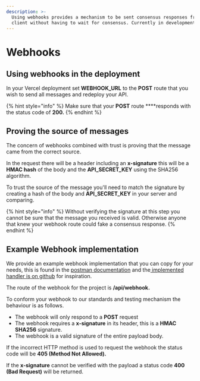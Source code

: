 ```yaml
---
description: >-
  Using webhooks provides a mechanism to be sent consensus responses from your
  client without having to wait for consensus. Currently in development.
---
```


# Webhooks

## Using webhooks in the deployment

In your Vercel deployment set **WEBHOOK\_URL** to the **POST** route that you wish to send all messages and redeploy your API.

{% hint style="info" %}
Make sure that your **POST** route ****responds with the status code of **200.**
{% endhint %}

## Proving the source of messages

The concern of webhooks combined with trust is proving that the message came from the correct source.

In the request there will be a header including an **x-signature** this will be a **HMAC hash** of the body and the **API\_SECRET\_KEY** using the SHA256 algorithm.

To trust the source of the message you'll need to match the signature by creating a hash of the body and **API\_SECRET\_KEY** in your server and comparing.

{% hint style="info" %}
Without verifying the signature at this step you cannot be sure that the message you received is valid. Otherwise anyone that knew your webhook route could fake a consensus response.
{% endhint %}

## Example Webhook implementation

We provide an example webhook implementation that you can copy for your needs, this is found in the [postman documentation](https://www.getpostman.com/collections/e61a0c42e7d572890996) and the[ implemented handler is on github](https://github.com/trustenterprises/hedera-serverless-consensus/blob/master/app/handler/exampleWebhookHandler.js) for inspiration.

The route of the webhook for the project is **/api/webhook.**

To conform your webhook to our standards and testing mechanism the behaviour is as follows.

* The webhook will only respond to a **POST** request
* The webhook requires a **x-signature** in its header, this is a **HMAC SHA256** signature.
* The webhook is a valid signature of the entire payload body.

If the incorrect HTTP method is used to request the webhook the status code will be **405 \(Method Not Allowed\).**

If the **x-signature** cannot be verified with the payload a status code **400 \(Bad Request\)** will be returned.



